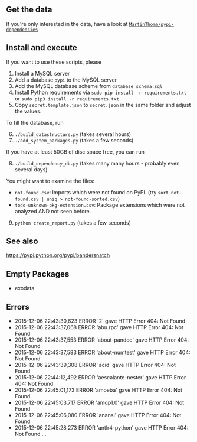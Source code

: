## Get the data

If you're only interested in the data, have a look at
[`MartinThoma/pypi-dependencies`](https://github.com/MartinThoma/pypi-dependencies)


## Install and execute

If you want to use these scripts, please

1. Install a MySQL server
2. Add a database `pypi` to the MySQL server
3. Add the MySQL database scheme from `database_schema.sql`
4. Install Python requirements via `sudo pip install -r requirements.txt`
   or `sudo pip3 install -r requirements.txt`
5. Copy `secret.template.json` to `secret.json` in the same folder and adjust
   the values.

To fill the database, run

6. `./build_datastructure.py` (takes several hours)
7. `./add_system_packages.py` (takes a few seconds)

If you have at least 50GB of disc space free, you can run

8. `./build_dependency_db.py` (takes many many hours - probably even several days)

You might want to examine the files:

* `not-found.csv`: Imports which were not found on PyPI.
   (try `sort not-found.csv | uniq > not-found-sorted.csv`)
* `todo-unknown-pkg-extension.csv`: Package extensions which were not analyzed
  AND not seen before.

9. `python create_report.py` (takes a few seconds)

## See also
https://pypi.python.org/pypi/bandersnatch


## Empty Packages
* exodata

## Errors

* 2015-12-06 22:43:30,623 ERROR '2' gave HTTP Error 404: Not Found
* 2015-12-06 22:43:37,068 ERROR 'abu.rpc' gave HTTP Error 404: Not Found
* 2015-12-06 22:43:37,553 ERROR 'about-pandoc' gave HTTP Error 404: Not Found
* 2015-12-06 22:43:37,583 ERROR 'about-numtest' gave HTTP Error 404: Not Found
* 2015-12-06 22:43:39,308 ERROR 'acid' gave HTTP Error 404: Not Found
* 2015-12-06 22:44:12,492 ERROR 'aescalante-nester' gave HTTP Error 404: Not Found
* 2015-12-06 22:45:01,173 ERROR 'amoeba' gave HTTP Error 404: Not Found
* 2015-12-06 22:45:03,717 ERROR 'amqp1.0' gave HTTP Error 404: Not Found
* 2015-12-06 22:45:06,080 ERROR 'anansi' gave HTTP Error 404: Not Found
* 2015-12-06 22:45:28,273 ERROR 'antlr4-python' gave HTTP Error 404: Not Found
...
